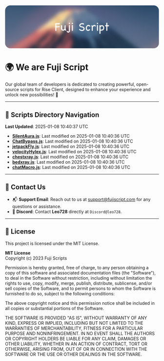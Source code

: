 ![Banner](.github/b.webp)

# 🌍 **We are Fuji Script**

Our global team of developers is dedicated to creating powerful, open-source scripts for Rise Client, designed to enhance your experience and unlock new possibilities! 🌟

---
<!-- SCRIPTS_NAVIGATION_START -->
## 📂 **Scripts Directory Navigation**

**Last Updated**: 2025-01-08 10:40:37 UTC

- **[SilentAura.js](scripts/SilentAura.js)**: Last modified on 2025-01-08 10:40:36 UTC
- **[ChatBypass.js](scripts/ChatBypass.js)**: Last modified on 2025-01-08 10:40:36 UTC
- **[jetpackFly.js](scripts/jetpackFly.js)**: Last modified on 2025-01-08 10:40:36 UTC
- **[velocityHylex.js](scripts/velocityHylex.js)**: Last modified on 2025-01-08 10:40:36 UTC
- **[chestxray.js](scripts/chestxray.js)**: Last modified on 2025-01-08 10:40:36 UTC
- **[bedxray.js](scripts/bedxray.js)**: Last modified on 2025-01-08 10:40:36 UTC
- **[chatMacro.js](scripts/chatMacro.js)**: Last modified on 2025-01-08 10:40:36 UTC

<!-- SCRIPTS_NAVIGATION_END -->

---

## 💬 **Contact Us**  
- 📬 **Support Email**: Reach out to us at [support@fujiscript.com](mailto:support@fujiscript.com) for any questions or assistance.  
- 💬 **Discord**: Contact **Leo728** directly at `Discord@leo728`.

---

## 📜 **License**

This project is licensed under the MIT License.  

**MIT License**  
Copyright (c) 2023 Fuji Scripts  

Permission is hereby granted, free of charge, to any person obtaining a copy of this software and associated documentation files (the "Software"), to deal in the Software without restriction, including without limitation the rights to use, copy, modify, merge, publish, distribute, sublicense, and/or sell copies of the Software, and to permit persons to whom the Software is furnished to do so, subject to the following conditions:  

The above copyright notice and this permission notice shall be included in all copies or substantial portions of the Software.  

THE SOFTWARE IS PROVIDED "AS IS", WITHOUT WARRANTY OF ANY KIND, EXPRESS OR IMPLIED, INCLUDING BUT NOT LIMITED TO THE WARRANTIES OF MERCHANTABILITY, FITNESS FOR A PARTICULAR PURPOSE AND NONINFRINGEMENT. IN NO EVENT SHALL THE AUTHORS OR COPYRIGHT HOLDERS BE LIABLE FOR ANY CLAIM, DAMAGES OR OTHER LIABILITY, WHETHER IN AN ACTION OF CONTRACT, TORT OR OTHERWISE, ARISING FROM, OUT OF OR IN CONNECTION WITH THE SOFTWARE OR THE USE OR OTHER DEALINGS IN THE SOFTWARE.  
